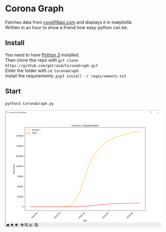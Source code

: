 # Corona Graph

Fetches data from [covid19api.com](http://covid19api.com/) and displays it in matplotlib  
Written in an hour to show a friend how easy python can be.  

## Install  
You need to have [Python 3](https://www.python.org/downloads/) installed.  
Then clone this repo with `git clone https://github.com/getraid/CoronaGraph.git`  
Enter the folder with `cd CoronaGraph`  
Install the requirements: `pip3 install -r requirements.txt`  

## Start  
`python3 CoronaGraph.py`

![img](/docs/img.png)

